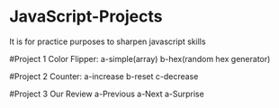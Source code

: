 # JavaScript-Projects
It is for practice purposes to sharpen javascript skills

#Project 1
Color Flipper:
a-simple(array)
b-hex(random hex generator)

#Project 2
Counter:
a-increase
b-reset
c-decrease 

#Project 3
Our Review
a-Previous
a-Next
a-Surprise
